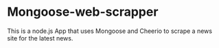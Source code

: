 # Mongoose-web-scrapper
This is a node.js App that uses Mongoose and Cheerio to scrape a news site for the latest news. 
